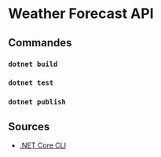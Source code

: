 # Weather Forecast API

## Commandes

### `dotnet build`

### `dotnet test`

### `dotnet publish`

## Sources

- [.NET Core CLI](https://docs.microsoft.com/en-us/dotnet/core/tools/)
